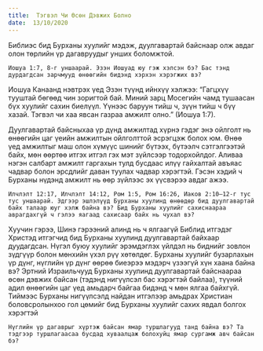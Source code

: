 ```yaml
---
title:  Тэгвэл Чи Өсөн Дэвжих Болно
date:  13/10/2020
---
```


Библиэс бид Бурханы хуулийг мэдэж, дуулгавартай байснаар олж авдаг олон төрлийн үр дагавруудыг унших боломжтой.

`Иошуа 1:7, 8-г уншаарай. Эзэн Иошуад юу гэж хэлсэн бэ? Бас тэнд дурдагдсан зарчмууд өнөөгийн бидэнд хэрхэн хэрэгжих вэ?`

Иошуа Канаанд нэвтрэх үед Эзэн түүнд ийнхүү хэлжээ: “Гагцхүү тууштай бөгөөд чин зоригтой бай. Миний зарц Мосегийн чамд тушаасан бүх хуулийг сахин биелүүл. Үүнээс баруун тийш ч, зүүн тийш ч бүү хазай. Тэгвэл чи хаа явсан газраа амжилт олно.” (Иошуа 1:7).

Дуулгавартай байсныхаа үр дүнд амжилтад хүрнэ гэдэг энэ ойлголт нь өнөөгийн цаг үеийн амжилтын ойлголттой эсрэгцэж болох юм. Өнөө үед амжилтыг маш олон хүмүүс шинийг бүтээх, бүтээлч сэтгэлгээтэй байх, мөн өөртөө итгэх итгэл гэх мэт зүйлсээр тодорхойлдог. Аливаа нэгэн салбарт амжилт гаргахын тулд бусдаас илүү гайхалтай авъяас чадвар болон эрсдлийг даван туулах чадвар хэрэгтэй. Гэсэн хэдий ч Бурханы нүдэнд амжилт нь өөр зүйлээс эх үүсвэрээ авдаг ажээ.

`Илчлэлт 12:17, Илчлэлт 14:12, Ром 1:5, Ром 16:26, Иаков 2:10–12-г тус тус уншаарай. Эдгээр эшлэлүүд Бурханы хуулинд өнөөдөр бид дуулгавартай байх талаар юуг хэлж байна вэ? Бид Бурханы хуулийг сахиснаараа аврагдахгүй ч гэлээ яагаад сахисаар байх нь чухал вэ?`

Хуучин гэрээ, Шинэ гэрээний алинд нь ч ялгаагүй Библид итгэдэг Христэд итгэгчид бид Бурханы хуулинд дуулгавартай байхаар дуудагдсан. Нүгэл буюу хуулийг эрэмдэглэх үйлдэл нь биднийг зовлон зүдгүүр болон мөнхийн үхэл рүү хөтөлдөг. Бурханы хуулийг бузарлахын үр дүнг, нүглийн үр дүнг өөрөө биеэрээ мэдэрч үзээгүй хүн хаана байна вэ? Эртний Израильчууд Бурханы хуулинд дуулгавартай байснаараа өсөн дэвжих байсан (тэдэнд нигүүлсэл бас хэрэгтэй байлаа), түүний адил өнөөгийн цаг үед амьдарч байгаа бидэнд ч мөн ялгаа байхгүй. Тиймээс Бурханы нигүүлсэлд найдан итгэлээр амьдрах Христиан боловсролынхоо гол цөмийг бид Бурханы хуулийг сахих явдал болгох хэрэгтэй

`Нүглийн үр дагаврыг хүртэж байсан ямар туршлагууд танд байна вэ? Та тэдгээр туршлагаасаа бусдад хуваалцаж болохуйц ямар сургамж авч байсан бэ?`